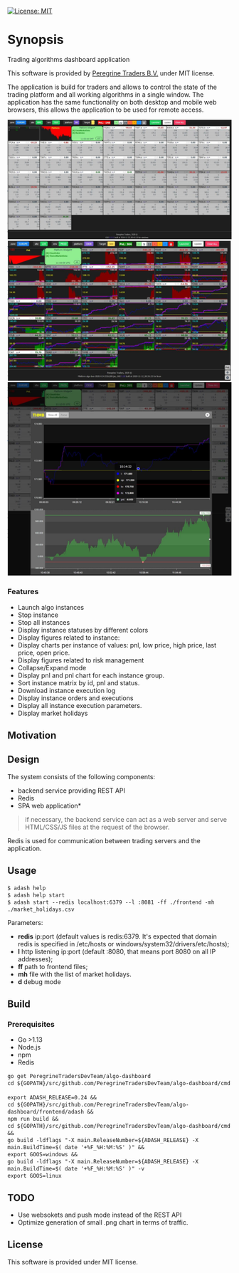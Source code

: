 [![License: MIT](https://img.shields.io/badge/License-MIT-blue.svg)](https://opensource.org/licenses/MIT)

# Synopsis

Trading algorithms dashboard application

This software is provided by [Peregrine Traders B.V.](https://www.peregrinetraders.com) under MIT license.

The application is build for traders and allows to control the state of the trading platform and all working algorithms in a single window.
The application has the same functionality on both desktop and mobile web browsers, this allows the application to be used for remote access.

![](screenshots/instance-matrix-figures.jpg)
![](screenshots/instance-matrix-charts.jpg)
![](screenshots/instance-chart.jpg)

### Features

- Launch algo instances
- Stop instance
- Stop all instances
- Display instance statuses by different colors
- Display figures related to instance:
- Display charts per instance of values: pnl, low price, high price, last price, open price.
- Display figures related to risk management
- Collapse/Expand mode
- Display pnl and pnl chart for each instance group.
- Sort instance matrix by id, pnl and status.
- Download instance execution log
- Display instance orders and executions
- Display all instance execution parameters.
- Display market holidays

## Motivation

## Design

The system consists of the following components:

- backend service providing REST API
- Redis
- SPA web application\*

> if necessary, the backend service can act as a web server and serve HTML/CSS/JS files at the request of the browser.

Redis is used for communication between trading servers and the application.

## Usage

```
$ adash help
$ adash help start
$ adash start --redis localhost:6379 --l :8081 -ff ./frontend -mh ./market_holidays.csv
```

Parameters:

- **redis** ip:port (default values is redis:6379. It's expected that domain redis is specified in /etc/hosts or windows/system32/drivers/etc/hosts);
- **l** http listening ip:port (default :8080, that means port 8080 on all IP addresses);
- **ff** path to frontend files;
- **mh** file with the list of market holidays.
- **d** debug mode

## Build

### Prerequisites

- Go >1.13
- Node.js
- npm
- Redis

```
go get PeregrineTradersDevTeam/algo-dashboard
cd ${GOPATH}/src/github.com/PeregrineTradersDevTeam/algo-dashboard/cmd

export ADASH_RELEASE=0.24 &&
cd ${GOPATH}/src/github.com/PeregrineTradersDevTeam/algo-dashboard/frontend/adash &&
npm run build &&
cd ${GOPATH}/src/github.com/PeregrineTradersDevTeam/algo-dashboard/cmd &&
go build -ldflags "-X main.ReleaseNumber=${ADASH_RELEASE} -X main.BuildTime=$( date '+%F_%H:%M:%S' )" &&
export GOOS=windows &&
go build -ldflags "-X main.ReleaseNumber=${ADASH_RELEASE} -X main.BuildTime=$( date '+%F_%H:%M:%S' )" -v
export GOOS=linux

```

## TODO

- Use websokets and push mode instead of the REST API
- Optimize generation of small .png chart in terms of traffic.

## License

This software is provided under MIT license.
